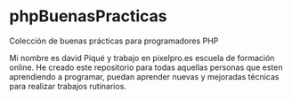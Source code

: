 # phpBuenasPracticas
Colección de buenas prácticas para programadores PHP

Mi nombre es david Piqué y trabajo en pixelpro.es escuela de formación online. He creado este repositorio para todas aquellas personas
que esten aprendiendo a programar, puedan aprender nuevas y mejoradas técnicas para realizar trabajos rutinarios.
